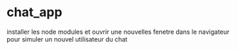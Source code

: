 # chat_app
installer les node modules et ouvrir une nouvelles fenetre dans le navigateur pour simuler un nouvel utilisateur du chat
